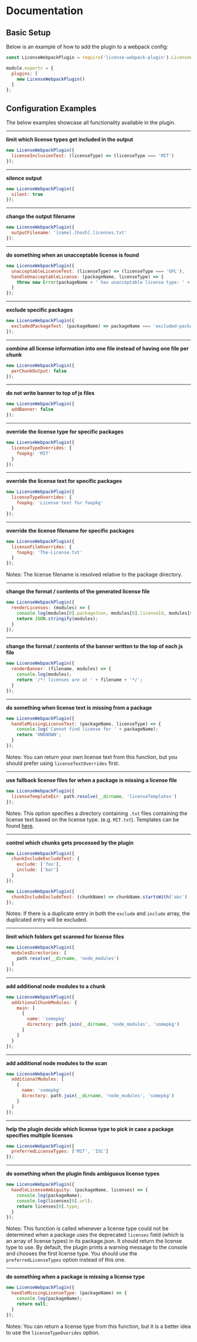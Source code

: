 # Documentation

## Basic Setup

Below is an example of how to add the plugin to a webpack config:

```javascript
const LicenseWebpackPlugin = require('license-webpack-plugin').LicenseWebpackPlugin;

module.exports = {
  plugins: [
    new LicenseWebpackPlugin()
  ]
};
```

## Configuration Examples

The below examples showcase all functionality available in the plugin.

---

**limit which license types get included in the output**

```javascript
new LicenseWebpackPlugin({
  licenseInclusionTest: (licenseType) => (licenseType === 'MIT')
});
```

---

**silence output**

```javascript
new LicenseWebpackPlugin({
  silent: true
});
```

---

**change the output filename**

```javascript
new LicenseWebpackPlugin({
  outputFilename: '[name].[hash].licenses.txt'
});
```

---

**do something when an unacceptable license is found**

```javascript
new LicenseWebpackPlugin({
  unacceptableLicenseTest: (licenseType) => (licenseType === 'GPL'),
  handleUnacceptableLicense: (packageName, licenseType) => {
    throw new Error(packageName + ' has unacceptable license type: ' + licenseType)
  }
});
```

---

**exclude specific packages**

```javascript
new LicenseWebpackPlugin({
  excludedPackageTest: (packageName) => packageName === 'excluded-package'
});
```

---


**combine all license information into one file instead of having one file per chunk**

```javascript
new LicenseWebpackPlugin({
  perChunkOutput: false
});
```

---

**do not write banner to top of js files**

```javascript
new LicenseWebpackPlugin({
  addBanner: false
});
```

---

**override the license type for specific packages**

```javascript
new LicenseWebpackPlugin({
  licenseTypeOverrides: {
    foopkg: 'MIT'
  }
});
```

---

**override the license text for specific packages**

```javascript
new LicenseWebpackPlugin({
  licenseTypeOverrides: {
    foopkg: 'License text for foopkg'
  }
});
```

---

**override the license filename for specific packages**

```javascript
new LicenseWebpackPlugin({
  licenseFileOverrides: {
    foopkg: 'The-License.txt'
  }
});
```

Notes: The license filename is resolved relative to the package directory.

---

**change the format / contents of the generated license file**

```javascript
new LicenseWebpackPlugin({
  renderLicenses: (modules) => {
    console.log(modules[0].packageJson, modules[0].licenseId, modules[0].licenseText);
    return JSON.stringify(modules);
  }
});
```

---

**change the format / contents of the banner written to the top of each js file**

```javascript
new LicenseWebpackPlugin({
  renderBanner: (filename, modules) => {
    console.log(modules);
    return '/*! licenses are at ' + filename + '*/';
  }
});
```

---

**do something when license text is missing from a package**

```javascript
new LicenseWebpackPlugin({
  handleMissingLicenseText: (packageName, licenseType) => {
    console.log('Cannot find license for ' + packageName);
    return 'UNKNOWN';
  }
});
```

Notes: You can return your own license text from this function, but you should prefer using `licenseTextOverrides` first.

---

**use fallback license files for when a package is missing a license file**

```javascript
new LicenseWebpackPlugin({
  licenseTemplateDir: path.resolve(__dirname, 'licenseTemplates')
});
```

Notes: This option specifies a directory containing `.txt` files containing the license text based on the license type. (e.g. `MIT.txt`). Templates can be found [here](https://github.com/spdx/license-list).

---

**control which chunks gets processed by the plugin**

```javascript
new LicenseWebpackPlugin({
  chunkIncludeExcludeTest: {
    exclude: ['foo'],
    include: ['bar']
  }
});

new LicenseWebpackPlugin({
  chunkIncludeExcludeTest: (chunkName) => chunkName.startsWith('abc')
});
```

Notes: If there is a duplicate entry in both the `exclude` and `include` array, the duplicated entry will be excluded.

---

**limit which folders get scanned for license files**

```javascript
new LicenseWebpackPlugin({
  modulesDirectories: [
    path.resolve(__dirname, 'node_modules')
  ]
});
```

---

**add additional node modules to a chunk**

```javascript
new LicenseWebpackPlugin({
  additionalChunkModules: {
    main: [
      {
        name: 'somepkg'
        directory: path.join(__dirname, 'node_modules', 'somepkg')
      }
    ]
  }
});
```

---

**add additional node modules to the scan**

```javascript
new LicenseWebpackPlugin({
  additionalModules: [
    {
      name: 'somepkg'
      directory: path.join(__dirname, 'node_modules', 'somepkg')
    }
  ]
});
```

---

**help the plugin decide which license type to pick in case a package specifies multiple licenses**

```javascript
new LicenseWebpackPlugin({
  preferredLicenseTypes: ['MIT', 'ISC']
});
```

---

**do something when the plugin finds ambiguous license types**

```javascript
new LicenseWebpackPlugin({
  handleLicenseAmbiguity: (packageName, licenses) => {
    console.log(packageName);
    console.log(licenses[0].url);
    return licenses[0].type;
  }
});
```

Notes: This function is called whenever a license type could not be determined when a package uses the deprecated `licenses` field (which is an array of license types) in its package.json. It should return the license type to use. By default, the plugin prints a warning message to the console and chooses the first license type. You should use the `preferredLicenseTypes` option instead of this one.

---

**do something when a package is missing a license type**

```javascript
new LicenseWebpackPlugin({
  handleMissingLicenseType: (packageName) => {
    console.log(packageName);
    return null;
  }
});
```

Notes: You can return a license type from this function, but it is a better idea to use the `licenseTypeOverides` option.
